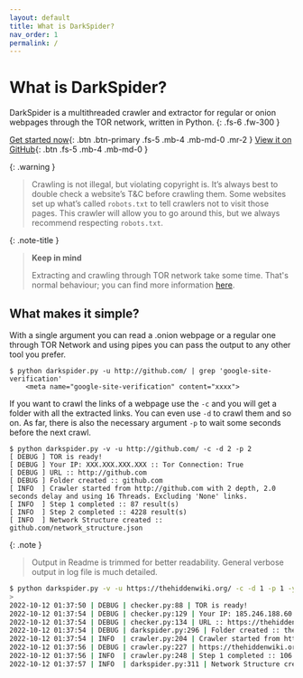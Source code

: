 ```yaml
---
layout: default
title: What is DarkSpider?
nav_order: 1
permalink: /
---
```


# What is DarkSpider?

DarkSpider is a multithreaded crawler and extractor for regular or onion webpages through the TOR network, written in Python.
{: .fs-6 .fw-300 }

[Get started now](getting-started){: .btn .btn-primary .fs-5 .mb-4 .mb-md-0 .mr-2 } [View it on GitHub](https://github.com/PROxZIMA/DarkSpider/){: .btn .fs-5 .mb-4 .mb-md-0 }

{: .warning }
> Crawling is not illegal, but violating copyright is. It’s always best to double check a website’s T&C before crawling them. Some websites set up what’s called `robots.txt` to tell crawlers not to visit those pages. This crawler will allow you to go around this, but we always recommend respecting `robots.txt`.

{: .note-title }
> **Keep in mind**
>
> Extracting and crawling through TOR network take some time. That's normal behaviour; you can find more information [here](https://support.torproject.org/relay-operators/why-is-my-relay-slow/).

## What makes it simple?

With a single argument you can read a .onion webpage or a regular one through TOR Network and using pipes you can pass the output to any other tool you prefer.

```shell
$ python darkspider.py -u http://github.com/ | grep 'google-site-verification'
    <meta name="google-site-verification" content="xxxx">
```

If you want to crawl the links of a webpage use the `-c` and you will get a folder with all the extracted links. You can even use `-d` to crawl them and so on. As far, there is also the necessary argument `-p` to wait some seconds before the next crawl.

```shell
$ python darkspider.py -v -u http://github.com/ -c -d 2 -p 2
[ DEBUG ] TOR is ready!
[ DEBUG ] Your IP: XXX.XXX.XXX.XXX :: Tor Connection: True
[ DEBUG ] URL :: http://github.com
[ DEBUG ] Folder created :: github.com
[ INFO  ] Crawler started from http://github.com with 2 depth, 2.0 seconds delay and using 16 Threads. Excluding 'None' links.
[ INFO  ] Step 1 completed :: 87 result(s)
[ INFO  ] Step 2 completed :: 4228 result(s)
[ INFO  ] Network Structure created :: github.com/network_structure.json
```

{: .note }
> Output in Readme is trimmed for better readability. General verbose output in log file is much detailed.
```sh
$ python darkspider.py -v -u https://thehiddenwiki.org/ -c -d 1 -p 1 -y 0 -t 32
>
2022-10-12 01:37:50 | DEBUG | checker.py:88 | TOR is ready!
2022-10-12 01:37:54 | DEBUG | checker.py:129 | Your IP: 185.246.188.60 :: Tor Connection: True
2022-10-12 01:37:54 | DEBUG | checker.py:134 | URL :: https://thehiddenwiki.org/
2022-10-12 01:37:54 | DEBUG | darkspider.py:296 | Folder created :: thehiddenwiki.org
2022-10-12 01:37:54 | INFO  | crawler.py:204 | Crawler started from https://thehiddenwiki.org with 1 depth, 1.0 second delay and using 32 Threads. Excluding 'None' links.
2022-10-12 01:37:56 | DEBUG | crawler.py:227 | https://thehiddenwiki.org :: 200
2022-10-12 01:37:56 | INFO  | crawler.py:248 | Step 1 completed :: 106 result(s)
2022-10-12 01:37:57 | INFO  | darkspider.py:311 | Network Structure created :: thehiddenwiki.org/network_structure.json
```
>
